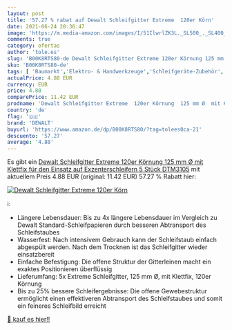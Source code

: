 ```yaml
---
layout: post
title: '57.27 % rabat auf Dewalt Schleifgitter Extreme  120er Körn'
date: 2021-06-24 20:36:47
image: 'https://m.media-amazon.com/images/I/51IlwrlZK3L._SL500_._SL400_.jpg'
comments: true
category: ofertas
author: 'tole.es'
slug: 'B00K8RTS80-de Dewalt Schleifgitter Extreme 120er Körnung 125 mm Ø mit...'
sku: 'B00K8RTS80-de'
tags: [ 'Baumarkt','Elektro- & Handwerkzeuge','Schleifgeräte-Zubehör','Zubehör für Elektrowerkzeuge','dewalt', ]
actualPrice: 4.88 EUR
currency: EUR
price: 4.88
comparePrice: 11.42 EUR
prodname: 'Dewalt Schleifgitter Extreme  120er Körnung  125 mm Ø  mit Klettfix  für den Einsatz auf Exzenterschleifern  5 Stück  DTM3105'
country: 'de'
flag: '🇩🇪'
brand: 'DEWALT'
buyurl: 'https://www.amazon.de/dp/B00K8RTS80/?tag=tolees0ca-21'
descuento: '57.27'
average: '4.88'
---
```


Es gibt ein [Dewalt Schleifgitter Extreme  120er Körnung  125 mm Ø  mit Klettfix  für den Einsatz auf Exzenterschleifern  5 Stück  DTM3105](https://www.amazon.de/dp/B00K8RTS80/?tag=tolees0ca-21) mit aktuellem Preis 4.88 EUR (original: 11.42 EUR) 57.27 % Rabatt hier:

[![Dewalt Schleifgitter Extreme  120er Körn](https://m.media-amazon.com/images/I/51IlwrlZK3L._SL500_._SL400_.jpg)](https://www.amazon.de/dp/B00K8RTS80/?tag=tolees0ca-21)

ℹ️:

- Längere Lebensdauer: Bis zu 4x längere Lebensdauer im Vergleich zu Dewalt Standard-Schleifpapieren durch besseren Abtransport des Schleifstaubes
- Wasserfest: Nach intensivem Gebrauch kann der Schleifstaub einfach abgespült werden. Nach dem Trocknen ist das Schleifgitter wieder einsatzbereit
- Einfache Befestigung: Die offene Struktur der Gitterleinen macht ein exaktes Positionieren überflüssig
- Lieferumfang: 5x Extreme Schleifgitter, 125 mm Ø, mit Klettfix, 120er Körnung
- Bis zu 25% bessere Schleifergebnisse: Die offene Gewebestruktur ermöglicht einen effektiveren Abtransport des Schleifstaubes und somit ein feineres Schleifbild erreicht

[🛒 kauf es hier!!](https://www.amazon.de/dp/B00K8RTS80/?tag=tolees0ca-21)
